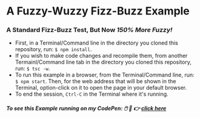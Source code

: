 # A Fuzzy-Wuzzy Fizz-Buzz Example

### A Standard Fizz-Buzz Test, But Now _150% More Fuzzy!_

* First, in a Terminal/Command line in the directory you cloned this repository, run: `$ npm install`.
* If you wish to make code changes and recompile them, from another Termainl/Command line tab in the directory you cloned this repository, run: `$ tsc -w`.
* To run this example in a browser, from the Terminal/Command line, run: `$ npm start`. Then, for the web address that will be shown in the Terminal, option-click on it to open the page in your default browser.
* To end the session, `Ctrl-C` in the Terminal where it's running.

##### To see this Example running on my CodePen: 🖱️ 🐁 👉 <a href="https://codepen.io/faddah/pen/dyKPRwq" target="_blank">click here</a>
